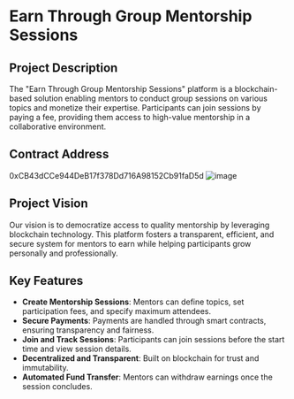 # Earn Through Group Mentorship Sessions

## Project Description
The "Earn Through Group Mentorship Sessions" platform is a blockchain-based solution enabling mentors to conduct group sessions on various topics and monetize their expertise. Participants can join sessions by paying a fee, providing them access to high-value mentorship in a collaborative environment.

## Contract Address
0xCB43dCCe944DeB17f378Dd716A98152Cb91faD5d
![image](https://github.com/user-attachments/assets/2ecc6003-fa03-4426-89da-0169579762cc)


## Project Vision
Our vision is to democratize access to quality mentorship by leveraging blockchain technology. This platform fosters a transparent, efficient, and secure system for mentors to earn while helping participants grow personally and professionally.

## Key Features
- **Create Mentorship Sessions**: Mentors can define topics, set participation fees, and specify maximum attendees.
- **Secure Payments**: Payments are handled through smart contracts, ensuring transparency and fairness.
- **Join and Track Sessions**: Participants can join sessions before the start time and view session details.
- **Decentralized and Transparent**: Built on blockchain for trust and immutability.
- **Automated Fund Transfer**: Mentors can withdraw earnings once the session concludes.

